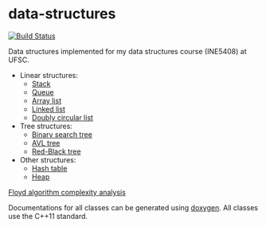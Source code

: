 # data-structures

[![Build Status](https://travis-ci.org/matheuspb/data-structures.svg?branch=master)](https://travis-ci.org/matheuspb/data-structures)

Data structures implemented for my data structures course (INE5408) at UFSC.

* Linear structures:
	* [Stack](include/stack.h)
	* [Queue](include/queue.h)
	* [Array list](include/array_list.h)
	* [Linked list](include/linked_list.h)
	* [Doubly circular list](include/doubly_circular_list.h)
* Tree structures:
	* [Binary search tree](include/binary_tree.h)
	* [AVL tree](include/avl_tree.h)
	* [Red-Black tree](include/rb_tree.h)
* Other structures:
	* [Hash table](include/hash_table.h)
	* [Heap](include/heap.h)

[Floyd algorithm complexity analysis](floyd.tex)

Documentations for all classes can be generated using
[doxygen](http://www.stack.nl/~dimitri/doxygen/). All classes use the C++11
standard.

